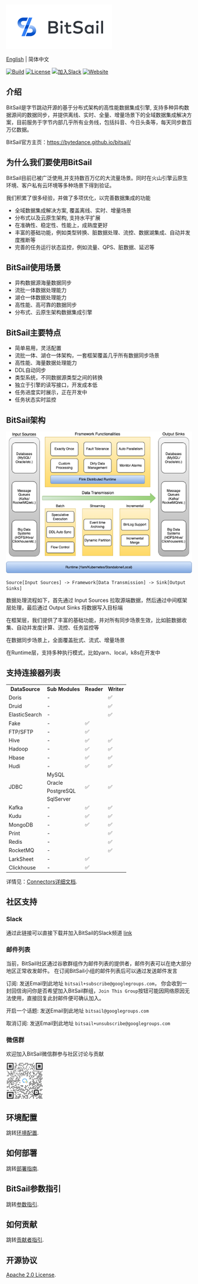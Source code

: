 <!--

Copyright 2022 Bytedance Ltd. and/or its affiliates.
         
Licensed under the Apache License, Version 2.0 (the "License");
you may not use this file except in compliance with the License.
You may obtain a copy of the License at

    http://www.apache.org/licenses/LICENSE-2.0

Unless required by applicable law or agreed to in writing, software
distributed under the License is distributed on an "AS IS" BASIS,
WITHOUT WARRANTIES OR CONDITIONS OF ANY KIND, either express or implied.
See the License for the specific language governing permissions and
limitations under the License.

-->

![logo](website/images/bitsail_logo.png)

[English](README.md) | 简体中文

[![Build](https://github.com/bytedance/bitsail/actions/workflows/cicd.yml/badge.svg)](https://github.com/bytedance/bitsail/actions/workflows/cicd.yml)
[![License](https://img.shields.io/badge/license-Apache%202-4EB1BA.svg)](https://www.apache.org/licenses/LICENSE-2.0.html)
[![加入Slack](https://img.shields.io/badge/slack-%23BitSail-72eff8?logo=slack&color=5DADE2&label=加入%20Slack)](https://join.slack.com/t/bitsailworkspace/shared_invite/zt-1l1vgcnlj-gPSWqggOeRHrSO5l7na2WQ)
[![Website](https://img.shields.io/badge/Website-%23BitSail-blue)](https://bytedance.github.io/bitsail/)

## 介绍
BitSail是字节跳动开源的基于分布式架构的高性能数据集成引擎, 支持多种异构数据源间的数据同步，并提供离线、实时、全量、增量场景下的全域数据集成解决方案，目前服务于字节内部几乎所有业务线，包括抖音、今日头条等，每天同步数百万亿数据。

BitSail官方主页：https://bytedance.github.io/bitsail/

## 为什么我们要使用BitSail
BitSail目前已被广泛使用,并支持数百万亿的大流量场景。同时在火山引擎云原生环境、客户私有云环境等多种场景下得到验证。

我们积累了很多经验，并做了多项优化，以完善数据集成的功能

- 全域数据集成解决方案, 覆盖离线、实时、增量场景
- 分布式以及云原生架构, 支持水平扩展
- 在准确性、稳定性、性能上，成熟度更好
- 丰富的基础功能，例如类型转换、脏数据处理、流控、数据湖集成、自动并发度推断等
- 完善的任务运行状态监控，例如流量、QPS、脏数据、延迟等

## BitSail使用场景
- 异构数据源海量数据同步
- 流批一体数据处理能力
- 湖仓一体数据处理能力
- 高性能、高可靠的数据同步
- 分布式、云原生架构数据集成引擎

## BitSail主要特点
- 简单易用，灵活配置
- 流批一体、湖仓一体架构，一套框架覆盖几乎所有数据同步场景
- 高性能、海量数据处理能力
- DDL自动同步
- 类型系统，不同数据源类型之间的转换
- 独立于引擎的读写接口，开发成本低
- 任务进度实时展示，正在开发中
- 任务状态实时监控

## BitSail架构
![](website/images/bitsail_arch.png)

 ```
 Source[Input Sources] -> Framework[Data Transmission] -> Sink[Output Sinks]
 ```
数据处理流程如下，首先通过 Input Sources 拉取源端数据，然后通过中间框架层处理，最后通过 Output Sinks 将数据写入目标端

在框架层，我们提供了丰富的基础功能，并对所有同步场景生效，比如脏数据收集、自动并发度计算、流控、任务监控等

在数据同步场景上，全面覆盖批式、流式、增量场景

在Runtime层，支持多种执行模式，比如yarn、local，k8s在开发中

## 支持连接器列表
<table>
  <tr>
    <th>DataSource</th>
    <th>Sub Modules</th>
    <th>Reader</th>
    <th>Writer</th>
  </tr>
  <tr>
    <td>Doris</td>
    <td>-</td>
    <td> </td>
    <td>✅</td>
  </tr>
  <tr>
    <td>Druid</td>
    <td>-</td>
    <td> </td>
    <td>✅</td>
  </tr>
  <tr>
    <td>ElasticSearch</td>
    <td>-</td>
    <td> </td>
    <td>✅</td>
  </tr>
  <tr>
    <td>Fake</td>
    <td>-</td>
    <td>✅</td>
    <td> </td>
  </tr>
  <tr>
    <td>FTP/SFTP</td>
    <td>-</td>
    <td>✅</td>
    <td> </td>
  </tr>
  <tr>
    <td>Hive</td>
    <td>-</td>
    <td>✅</td>
    <td>✅</td>
  </tr>
  <tr>
    <td>Hadoop</td>
    <td>-</td>
    <td>✅</td>
    <td>✅</td>
  </tr>
  <tr>
    <td>Hbase</td>
    <td>-</td>
    <td>✅</td>
    <td>✅</td>
  </tr>
  <tr>
    <td>Hudi</td>
    <td>-</td>
    <td>✅</td>
    <td>✅</td>
  </tr>
  <tr>
    <td rowspan="4">JDBC</td>
    <td>MySQL</td>
    <td rowspan="4">✅</td>
    <td rowspan="4">✅</td>
  </tr>
  <tr>
    <td>Oracle</td>
  </tr>
  <tr>
    <td>PostgreSQL</td>
  </tr>
  <tr>
    <td>SqlServer</td>
  </tr>
  <tr>
    <td>Kafka</td>
    <td>-</td>
    <td>✅</td>
    <td>✅</td>
  </tr>
  <tr>
    <td>Kudu</td>
    <td>-</td>
    <td>✅</td>
    <td>✅</td>
  </tr>
  <tr>
    <td>MongoDB</td>
    <td>-</td>
    <td>✅</td>
    <td>✅</td>
  </tr>
  <tr>
    <td>Print</td>
    <td>-</td>
    <td> </td>
    <td>✅</td>
  </tr>
  <tr>
    <td>Redis</td>
    <td>-</td>
    <td> </td>
    <td>✅</td>
  </tr>
  <tr>
    <td>RocketMQ</td>
    <td>-</td>
    <td> </td>
    <td>✅</td>
  </tr>
  <tr>
    <td>LarkSheet</td>
    <td>-</td>
    <td>✅</td>
    <td> </td>
  </tr>
  <tr>
    <td>Clickhouse</td>
    <td>-</td>
    <td>✅</td>
    <td> </td>
  </tr>
</table>

详情见：[Connectors详细文档](website/zh/documents/connectors/README.md).

## 社区支持
### Slack
通过此链接可以直接下载并加入BitSail的Slack频道 [link](https://join.slack.com/t/bitsailworkspace/shared_invite/zt-1l1vgcnlj-gPSWqggOeRHrSO5l7na2WQ)

### 邮件列表
当前，BitSail社区通过谷歌群组作为邮件列表的提供者，邮件列表可以在绝大部分地区正常收发邮件。
在订阅BitSail小组的邮件列表后可以通过发送邮件发言

订阅: 发送Email到此地址 `bitsail+subscribe@googlegroups.com`，
你会收到一封回信询问你是否希望加入BitSail群组，`Join This Group`按钮可能因网络原因无法使用，直接回复此封邮件便可确认加入。

开启一个话题: 发送Email到此地址 `bitsail@googlegroups.com`

取消订阅: 发送Email到此地址 `bitsail+unsubscribe@googlegroups.com`

### 微信群
欢迎加入BitSail微信群参与社区讨论与贡献

<img src="website/images/wechat_QR.png" alt="qr" width="100"/>

## 环境配置
跳转[环境配置](website/zh/documents/start/env_setup.md).

## 如何部署
跳转[部署指南](website/zh/documents/start/deployment.md).

## BitSail参数指引
跳转[参数指引](website/zh/documents/start/config.md).

## 如何贡献
跳转[贡献者指引](website/zh/community/contribute.md).

## 开源协议
[Apache 2.0 License](LICENSE).

